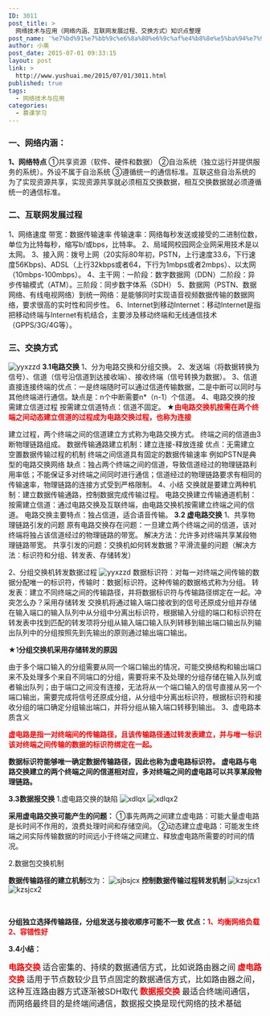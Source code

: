 ```yaml
---
ID: 3011
post_title: >
  网络技术与应用（网络内涵、互联网发展过程、交换方式）知识点整理
post_name: '%e7%bd%91%e7%bb%9c%e6%8a%80%e6%9c%af%e4%b8%8e%e5%ba%94%e7%94%a8%e7%ac%ac%e4%b8%80%e8%ae%b2%e7%9f%a5%e8%af%86%e7%82%b9%e6%95%b4%e7%90%86'
author: 小奥
post_date: 2015-07-01 09:33:15
layout: post
link: >
  http://www.yushuai.me/2015/07/01/3011.html
published: true
tags:
  - 网络技术与应用
categories:
  - 慕课学习
---
```

<h3><strong>一、网络内涵：</strong></h3>
<strong>1、网络特点</strong>
①共享资源（软件、硬件和数据）
②自治系统（独立运行并提供服务的系统）。外设不属于自治系统
③遵循统一的通信标准。互联这些自治系统的为了实现资源共享，实现资源共享就必须相互交换数据，相互交换数据就必须遵循统一的通信标准。
<h3><strong>二、互联网发展过程</strong></h3>
<!--more-->
1、网络速度
带宽：数据传输速率
传输速率：网络每秒发送或接受的二进制位数，单位为比特每秒，缩写b/或bps，比特率。
2、局域网校园网企业网采用技术是以太网。
3、接入网：拨号上网（20实际80年初，PSTN，上行速度33.6，下行速度56Kbps)、ADSL（上行32kbps或者64，下行为1mbps或者2mbps）、以太网（10mbps-100mbps）。
4、主干网：一阶段：数字数据网（DDN）二阶段：异步传输模式（ATM）。三阶段：同步数字体系（SDH）
5、数据网（PSTN、数据网络、有线电视网络）到统一网络：是能够同时实现语音视频数据传输的数据网络，要求很高的实时性和同步性。
6、Internet到移动Internet：移动Internet是指把移动终端与Internet有机结合，主要涉及移动终端和无线通信技术（GPPS/3G/4G等）。
<h3><strong>三、交换方式</strong></h3>
<img class="aligncenter size-large wp-image-2902" src="https://dqhplhzz2008-1251830035.cos.ap-guangzhou.myqcloud.com/wp-content/uploads/2015/07/zj.jpg" alt="yyxzzd" />
<strong>3.1电路交换</strong>
1、分为电路交换和分组交换。
2、发送端（将数据转换为信号）、信道（信号沿信道到达接收端）、接收终端（信号转换为数据）。
3、信道直接连接终端的优点：一是终端随时可以通过信道传输数据，二是中断可以同时与其他终端进行通信。缺点是：n个中断需要n*（n-1）个信道。
4、电路交换的按需建立信道过程
按需建立信道特点：信道不固定。
★<strong><span style="color: #ff0000;">由电路交换机按需在两个终端之间动态建立信道的过程成为电路交换过程，也称为连接</span></strong>

建立过程，两个终端之间的信道建立方式称为电路交换方式。
终端之间的信道由3断物理链路组成。
数据传输通路建立机制：建立连接-释放连接
优点：无需建立空置数据传输过程的机制
终端之间信道具有固定的数据传输速率
例如PSTN是典型的电路交换网络
缺点：独占两个终端之间的信道，导致信道经过的物理链路利用率低；不能保证多对终端之间同时进行通信；信道经过的物理链路要求有相同的传输速率，物理链路的连接方式受到严格限制。
4、小结
交换就是要建立两种机制：建立数据传输通路，控制数据完成传输过程。
电路交换建立传输通道机制：按需建立信道：通过电路交换及互联终端，由电路交换机按需建立终端之间的信道。
电路交换主要特点：独占信道，适合语音传输。
<strong>3.2 虚电路交换</strong>
1、共享物理链路引发的问题
原有电路交换存在问题：一旦建立两个终端之间的信道，该对终端将独占该信道经过的物理链路的带宽。
解决方法：允许多对终端共享某段物理链路带宽。
共享引发的问题：交换机如何转发数据？平滑流量的问题（解决方法：标识符和分组、转发表、存储转发）

2、分组交换机转发数据过程
<img class="aligncenter size-large wp-image-2902" src="https://dqhplhzz2008-1251830035.cos.ap-guangzhou.myqcloud.com/wp-content/uploads/2015/07/jjff.jpg" alt="yyxzzd" />
数据标识符：对每一对终端之间传输的数据分配唯一的标识符，传输时：数据|标识符。这种传输的数据格式称为分组。
转发表：建立不同终端之间的传输路径，并将数据标识符与传输路径绑定在一起。冲突怎么办？采用存储转发
交换机将通过输入端口接收到的信号还原成分组并存储在输入端口的输入队列中从分组中分离出标识符，根据输入分组的端口和标识符在转发表中找到匹配的转发项将分组从输入端口输入队列转移到输出端口输出队列输出队列中的分组按照先到先输出的原则通过输出端口输出。

★1<b>分组交换机采用存储转发的原因</b>

<span style="font-family: arial,helvetica,sans-serif;">由于多个端口输入的分组需要从同一个端口输出的情况，可能交换</span><span style="font-family: arial,helvetica,sans-serif;">结构和输出端口来不及处理多个来自不同端口的分组，需要将来不</span><span style="font-family: arial,helvetica,sans-serif;">及处理的分组存储在输入队列或者输出队列；</span><span style="font-family: arial,helvetica,sans-serif;">由于端口之间没有连接，无法将从一个端口输入的信号直接从另一</span><span style="font-family: arial,helvetica,sans-serif;">个端口输出，需要完成将信号还原成分组，从分组中分离出标识符，</span><span style="font-family: arial,helvetica,sans-serif;">根据标识符和接收分组的端口确定分组输出端口，并将分组从输入</span><span style="font-family: arial,helvetica,sans-serif;">端口转移到输出。</span>
3、虚电路本质含义

<span style="color: #ff0000;"><b>虚电路</b><b>是指一对终端间的传输路径，且该传输路径通过转发</b><b>表建立，并与唯一标识该对终端之间传输的数据的标识符绑</b><b>定在一起。</b></span>

<b>数据标识符能够唯一确定数据传输路径，因此也称为</b><b>虚电</b><b>路标识符。</b>
<b>虚电路与电路交换建立的两个终端之间的信道相对应，多</b><b>对终端之间的虚电路可以</b><b>共享某段物理链路。</b>

<strong>3.3数据报交换</strong>
1.虚电路交换的缺陷
<img class="aligncenter size-large wp-image-2902" src="https://dqhplhzz2008-1251830035.cos.ap-guangzhou.myqcloud.com/wp-content/uploads/2015/07/xdlqx.jpg" alt="xdlqx" />
<img class="aligncenter size-large wp-image-2902" src="https://dqhplhzz2008-1251830035.cos.ap-guangzhou.myqcloud.com/wp-content/uploads/2015/07/xdlqx2.jpg" alt="xdlqx2" />

<b>采用虚电路交换可能产生的问题：</b>
①事先两两之间建立虚电路：可能大量虚电路是长时间不作用的，浪费处理时间和存储空间。
②动态建立虚电路：可能发生终端之间实际传输数据的时间远小于终端之间建立、释放虚电路所需要的时间的情况。

2.数据包交换机制

<b>数据传输路径的建立机制</b>改为：
<img class="aligncenter size-large wp-image-2902" src="https://dqhplhzz2008-1251830035.cos.ap-guangzhou.myqcloud.com/wp-content/uploads/2015/07/sjbsjcx.jpg" alt="sjbsjcx" />
<b>控制数据传输过程转发机制</b>
<img class="aligncenter size-large wp-image-2902" src="https://dqhplhzz2008-1251830035.cos.ap-guangzhou.myqcloud.com/wp-content/uploads/2015/07/kzsjcx1.jpg" alt="kzsjcx1" />
<img class="aligncenter size-large wp-image-2902" src="https://dqhplhzz2008-1251830035.cos.ap-guangzhou.myqcloud.com/wp-content/uploads/2015/07/kzsjcx2.jpg" alt="kzsjcx2" />

&nbsp;

<b>分组独立选择传输路径，分组发送与接收顺序可能不一致</b>
<b>优点：<span style="color: #ff0000;">1、均衡网络负载 2、容错性好</span></b><span style="color: #ff0000;"> </span>

<strong>3.4小结：</strong>

<span style="color: #ff0000;"><strong><span style="font-size: 12pt;">电路交换</span></strong></span>
<span style="font-size: 12pt;"> 适合密集的、持续的数据通信方式，比如说路由器之间</span>
<strong><span style="color: #ff0000; font-size: 12pt;"> 虚电路交换</span></strong>
<span style="font-size: 12pt;"> 适用于节点数较少且节点固定的数据通信方式，比如路由器之间，这</span><span style="font-size: 12pt;">种互连路由器方式逐渐被SDH取代</span>
<strong><span style="color: #ff0000; font-size: 12pt;"> 数据报交换</span></strong>
<span style="font-size: 12pt;"> 最适合终端间通信，而网络最终目的是终端间通信，数据报交换是现</span><span style="font-size: 12pt;">代网络的技术基础</span>